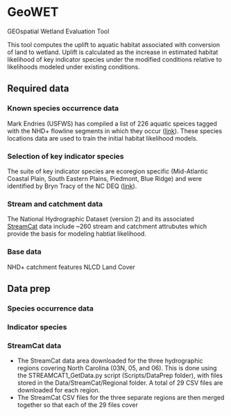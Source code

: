# GeoWET
GEOspatial Wetland Evaluation Tool

This tool computes the uplift to aquatic habitat associated with conversion of land to wetland. Uplift is calculated as the increase in estimated habitat likelihood of key indicator species under the modified conditions relative to likelihoods modeled under existing conditions. 

## Required data
### Known species occurrence data
Mark Endries (USFWS) has compiled a list of 226 aquatic speices tagged with the NHD+ flowline segments in which they occur ([link](https://www.fws.gov/asheville/htmls/maxent/maxent.html)). These species locations data are used to train the initial habitat likelihood models. 
### Selection of key indicator species
The suite of key indicator species are ecoregion specific (Mid-Atlantic Coastal Plain, South Eastern Plains, Piedmont, Blue Ridge) and were identified by Bryn Tracy of the NC DEQ ([link](http://deq.nc.gov/about/divisions/water-resources/water-resources-data/water-sciences-home-page/biological-assessment-branch/fish-stream-assessment-program)). 
### Stream and catchment data
The National Hydrographic Dataset (version 2) and its associated [StreamCat](ftp://newftp.epa.gov/EPADataCommons/ORD/NHDPlusLandscapeAttributes/StreamCat/Documentation/ReadMe.html) data include ~260 stream and catchment attrubutes which provide the basis for modeling habtiat likelihood.
### Base data
NHD+ catchment features
NLCD Land Cover

## Data prep
### Species occurrence data
### Indicator species
### StreamCat data
* The StreamCat data area downloaded for the three hydrographic regions covering North Carolina (03N, 05, and 06). This is done using the STREAMCAT1_GetData.py script (Scripts/DataPrep folder), with files stored in the Data/StreamCat/Regional folder. A total of 29 CSV files are downloaded for each region. 
* The StreamCat CSV files for the three separate regions are then merged together so that each of the 29 files cover
